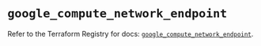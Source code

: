 # `google_compute_network_endpoint`

Refer to the Terraform Registry for docs: [`google_compute_network_endpoint`](https://registry.terraform.io/providers/hashicorp/google/5.39.0/docs/resources/compute_network_endpoint).
